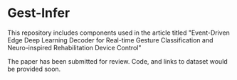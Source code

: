 # Gest-Infer
This repository includes components used in the article titled "Event-Driven Edge Deep Learning Decoder for Real-time Gesture Classification and Neuro-inspired Rehabilitation Device Control"



The paper has been submitted for review. Code, and links to dataset would be provided soon. 
